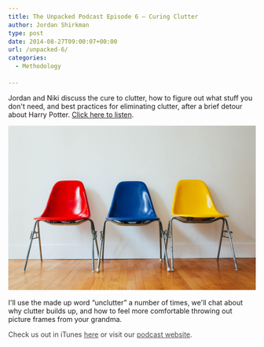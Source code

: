 ```yaml
---
title: The Unpacked Podcast Episode 6 – Curing Clutter
author: Jordan Shirkman
type: post
date: 2014-08-27T09:00:07+00:00
url: /unpacked-6/
categories:
  - Methodology

---
```

Jordan and Niki discuss the cure to clutter, how to figure out what stuff you don't need, and best practices for eliminating clutter, after a brief detour about Harry Potter. [Click here to listen](http://unpacked.co/6).

[![Image](/static/images/Simple-Chairs.jpeg)](http://unpacked.co/6)

I'll use the made up word &#8220;unclutter&#8221; a number of times, we'll chat about why clutter builds up, and how to feel more comfortable throwing out picture frames from your grandma.

<span style="color: #3a4145;">Check us out in iTunes </span><a style="color: #4a4a4a;" href="https://itunes.apple.com/us/podcast/the-unpacked-podcast/id887182955?mt=2">here</a><span style="color: #3a4145;"> or visit our </span><a style="color: #4a4a4a;" href="http://unpacked.co/4">podcast website</a><span style="color: #3a4145;">.</span>
